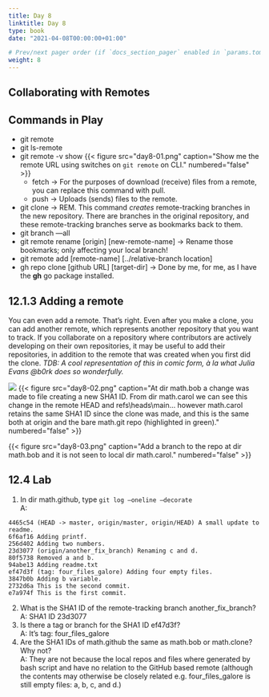 ```yaml
---
title: Day 8
linktitle: Day 8
type: book
date: "2021-04-08T00:00:00+01:00"

# Prev/next pager order (if `docs_section_pager` enabled in `params.toml`)
weight: 8
---
```

## Collaborating with Remotes

## Commands in Play
* git remote
* git ls-remote
* git remote -v show
{{< figure src="day8-01.png" caption="Show me the remote URL using switches on `git remote` on CLI." numbered="false" >}}
	* fetch -> For the purposes of download (receive) files from a remote, you can replace this command with pull.
	* push -> Uploads (sends) files to the remote.
* git clone -> REM. This command _creates_ remote-tracking branches in the new repository. There are branches in the original repository, and these remote-tracking branches serve as bookmarks back to them.
* git branch —all
* git remote rename [origin] [new-remote-name] -> Rename those bookmarks; only affecting your local branch!
* git remote add [remote-name] [../relative-branch location]
* gh repo clone [github URL] [target-dir] -> Done by me, for me, as I have the **gh** go package installed.

## 12.1.3 Adding a remote
You can even add a remote. That’s right. Even after you make a clone, you can add another remote, which represents another repository that you want to track. If you collaborate on a repository where contributors are actively developing on their own repositories, it may be useful to add their repositories, in addition to the remote that was created when you first did the clone.
_TDB: A cool representation of this in comic form, à la what Julia Evans @b0rk does so wonderfully._  
<!--
![](Git%20in%20a%20Month%20of%20Lunches%20-%20day%208/Screen%20Shot%202021-04-08%20at%201.24.20%20PM.png)
/The action of `git remote add bob ../math.bob` from dir math.carol has added a pull\push (relative) reference to bob’s repo at carol’s working area/
-->

![](Git%20in%20a%20Month%20of%20Lunches%20-%20day%208/Screen%20Shot%202021-04-08%20at%201.48.46%20PM.png)
{{< figure src="day8-02.png" caption="At dir math.bob a change was made to file creating a new SHA1 ID. From dir math.carol we can see this change in the remote HEAD and refs\heads\main… however math.carol retains the same SHA1 ID since the clone was made, and this is the same both at origin and the bare math.git repo (highlighted in green)." numbered="false" >}}

{{< figure src="day8-03.png" caption="Add a branch to the repo at dir math.bob and it is not seen to local dir math.carol." numbered="false" >}}

## 12.4 Lab
1. In dir math.github, type `git log —oneline —decorate`  
A: 
```
4465c54 (HEAD -> master, origin/master, origin/HEAD) A small update to readme.
6f6af16 Adding printf.
256d402 Adding two numbers.
23d3077 (origin/another_fix_branch) Renaming c and d.
80f5738 Removed a and b.
94abe13 Adding readme.txt
ef47d3f (tag: four_files_galore) Adding four empty files.
3847b0b Adding b variable.
2732d6a This is the second commit.
e7a974f This is the first commit.
```
2. What is the SHA1 ID of the remote-tracking branch another_fix_branch?  
A: SHA1 ID 23d3077  
3. Is there a tag or branch for the SHA1 ID ef47d3f?  
A: It’s tag: four_files_galore  
4. Are the SHA1 IDs of math.github the same as math.bob or math.clone? Why not?  
A: They are not because the local repos and files where generated by bash script and have no relation to the GitHub based remote (although the contents may otherwise be closely related e.g. four_files_galore is still empty files: a, b, c, and d.)  
